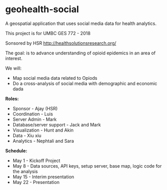 # geohealth-social
A geospatial application that uses social media data for health analytics.

This project is for UMBC GES 772 - 2018

Sonsored by HSR http://healthsolutionsresearch.org/

The goal: is to advance understanding of opioid epidemics in an area of interest.

We will:

- Map social media data related to Opiods
- Do a cross-analysis of social media with demographic and economic dada 

**Roles:**
- Sponsor - Ajay (HSR)
- Coordination - Luis
- Server Admin - Mark
- Database/server support - Jack and Mark 
- Visualization - Hunt and Akin
- Data - Xiu xiu
- Analytics - Nephtali and Sara

**Schedule:**

- May 1 - Kickoff Project
- May 8 - Data sources, API keys, setup server, base map, logic code for the analysis
- May 15 - Interim presentation
- May 22 - Presentation

